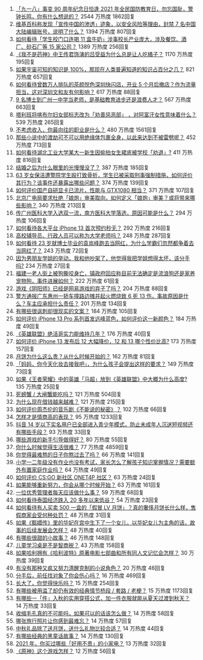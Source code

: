 1. [「九一八」事变 90 周年纪念日恰逢 2021 年全民国防教育日，勿忘国耻，警钟长鸣，你有什么想说的？](https://www.zhihu.com/question/486830339) 2544 万热度 1862回复
1. [维基百科称发现「宣传中国的渗透」迹象，以安全风险等理由，封禁 7 名中国大陆编辑账号，说明了什么？](https://www.zhihu.com/question/487473820) 1394 万热度 807回复
1. [如何看待「学生校门口连喝 11 盒牛奶」涉事校长产业庞大，涉及餐饮、酒厂、砂石厂等 15 家公司？](https://www.zhihu.com/question/487638493) 1389 万热度 256回复
1. [《我不是药神》中王传君饰演的吕受益为什么总是让人吃橘子？](https://www.zhihu.com/question/283997452) 1170 万热度 195回复
1. [如果宇宙可知的知识是 100%，那现在人类普遍知道的知识占百分之几？](https://www.zhihu.com/question/65407798) 821 万热度 657回复
1. [如何看待曾数万人排队的茶颜悦色深圳快闪店，开业 5 个月后撤店？作为流量担当，这对深圳文和友有何影响？](https://www.zhihu.com/question/487506120) 617 万热度 88回复
1. [9 名博士到广州一中学当老师，是基础教育进步还是浪费人才？](https://www.zhihu.com/question/487198946) 567 万热度 663回复
1. [塔利班将喀布尔妇女部标志改为「劝善惩恶部」 ，对阿富汗女性意味着什么？](https://www.zhihu.com/question/487583164) 539 万热度 265回复
1. [不考虑收入，你最向往的职业是什么？](https://www.zhihu.com/question/487040327) 480 万热度 1561回复
1. [那些小说中的渡劫可不可以用绝缘体包裹全身，以此来达到不被雷劈呢？](https://www.zhihu.com/question/449057976) 452 万热度 713回复
1. [如何看待湖北工业大学某大一新生因偷拍女生裙底被学校「劝退」?](https://www.zhihu.com/question/487264310) 411 万热度 816回复
1. [结婚之后为什么眼里的光慢慢没了？](https://www.zhihu.com/question/486476826) 387 万热度 185回复
1. [63 岁女保洁遭警院学生殴打致骨折，学生已被采取刑事强制措施，如何评价其行为？该事件还暴露出哪些问题？](https://www.zhihu.com/question/486937885) 374 万热度 139回复
1. [如何评价国产自研显卡已流片，性能与 GTX1080 相当？](https://www.zhihu.com/question/485792953) 371 万热度 107回复
1. [北京广电局要求杜绝「娘炮」审美取向，如何定义「娘炮」审美？或将带来哪些影响？](https://www.zhihu.com/question/487630781) 340 万热度 213回复
1. [传广州医科大学入选双一流，南方医科大学落选，原因可能是什么？](https://www.zhihu.com/question/487096573) 294 万热度 106回复
1. [如何看待各大平台 iPhone 13 首次预约秒无？](https://www.zhihu.com/question/487489603) 292 万热度 216回复
1. [高校辅导员、行政人员可以称为大学老师吗？](https://www.zhihu.com/question/487117456) 248 万热度 287回复
1. [如何看待 23 岁就博士毕业的袁岚峰跑去当网红，为什么学霸们忽然都争着去当网红了？](https://www.zhihu.com/question/487518051) 243 万热度 72回复
1. [因为男朋友学姐的举动，我和他吵架了，他觉得我把学姐想得太坏，该分手吗?](https://www.zhihu.com/question/452678201) 234 万热度 27回复
1. [福建一老人街上被狗撕咬身亡，镇政府回应称目前无法确定是流浪狗还是家养宠物狗，事件进展如何？](https://www.zhihu.com/question/487683019) 222 万热度 61回复
1. [游戏《阴阳师》已经是网易游戏的弃子了吗？](https://www.zhihu.com/question/487094890) 204 万热度 88回复
1. [警方通报广东惠州一轿车撞路边摊并起火燃烧致 6 死 13 伤，事故原因是什么？车主应承担什么责任？](https://www.zhihu.com/question/487568474) 201 万热度 134回复
1. [有哪些很讽刺却很现实的文案？](https://www.zhihu.com/question/484374014) 184 万热度 105回复
1. [如何评价 iPhone 13 Pro 系列首发远峰蓝色，如何评价这一新颜色？](https://www.zhihu.com/question/486896794) 184 万热度 49回复
1. [《英雄联盟》绝活哥实力能维持几年？](https://www.zhihu.com/question/486702231) 176 万热度 40回复
1. [如何评价 iPhone 13 发布后 12 大幅降价，12 和 13 哪个性价比高?](https://www.zhihu.com/question/486974077) 173 万热度 157回复
1. [月饼为什么这么贵？从什么时候开始的？](https://www.zhihu.com/question/486420568) 162 万热度 81回复
1. [「妈妈，你今天化妆去接我吧」，为什么孩子会提出这样的要求？](https://www.zhihu.com/question/487221276) 149 万热度 73回复
1. [如果《王者荣耀》中的英雄「马超」放到《英雄联盟》中大概为什么高度?](https://www.zhihu.com/question/484795264) 135 万热度 25回复
1. [死螃蟹 / 大闸蟹能吃吗？](https://www.zhihu.com/question/294330296) 121 万热度 504回复
1. [为什么现在借钱越来越难？](https://www.zhihu.com/question/486750559) 121 万热度 215回复
1. [如何评价周杰伦的音乐剧《不能说的秘密》？](https://www.zhihu.com/question/52256486) 102 万热度 66回复
1. [怎样才是情商高的表现？](https://www.zhihu.com/question/294940846) 95 万热度 1233回复
1. [抖音 14 岁以下实名用户已全部进入青少年模式，防止未成年人沉迷短视频还有哪些手段？](https://www.zhihu.com/question/487601907) 93 万热度 33回复
1. [哪些游戏的新手引导做得好？](https://www.zhihu.com/question/30709011) 80 万热度 55回复
1. [你什么时候觉得生活很难？](https://www.zhihu.com/question/264354860) 77 万热度 4859回复
1. [你觉得最难熬的日子你熬过去了吗？](https://www.zhihu.com/question/486296223) 66 万热度 141回复
1. [小学一二年级没有作业也没有考试，家长怎么了解孩子知识掌握情况？需要额外布置家庭作业吗？](https://www.zhihu.com/question/485684259) 64 万热度 49回复
1. [如何评价 CS:GO 新社区 ONET4P 社区？](https://www.zhihu.com/question/478282504) 63 万热度 24回复
1. [如果能够重新努力，你会从哪个时候开始？](https://www.zhihu.com/question/487012994) 63 万热度 161回复
1. [一位优秀管理者每天应该做什么事？](https://www.zhihu.com/question/303333052) 59 万热度 68回复
1. [如何看待泰国经济跌入 20 多年以来低谷？](https://www.zhihu.com/question/486494239) 54 万热度 23回复
1. [如何看待有人买卖 500 一盒的「假冒 LV 月饼」？真的奢侈月饼长什么样，售假商家会受何种处罚？](https://www.zhihu.com/question/487568680) 48 万热度 31回复
1. [如果《甄嬛传》里的华妃在宫中生下了一个女儿，以华妃女儿为主角的话，故事的后续发展会怎样？](https://www.zhihu.com/question/370287805) 48 万热度 40回复
1. [有哪些很甜的小故事？](https://www.zhihu.com/question/50618965) 46 万热度 148回复
1. [儿童学习桌是不是智商税？](https://www.zhihu.com/question/305568353) 43 万热度 158回复
1. [如果哈利拥有《哈利波特》原著电影七部曲和所有同人文记忆会怎样？](https://www.zhihu.com/question/472753896) 30 万热度 39回复
1. [有没有那种又疯又努力清醒克制的小说角色？](https://www.zhihu.com/question/486756734) 20 万热度 46回复
1. [分手后，前任找对象了你会伤心吗？](https://www.zhihu.com/question/481280774) 16 万热度 469回复
1. [长大了，你觉得快乐吗？](https://www.zhihu.com/question/486264630) 15 万热度 254回复
1. [有哪些被用滥了却仍有效的经典情节桥段 / 套路 / 老梗？](https://www.zhihu.com/question/39718474) 15 万热度 1173回复
1. [有哪些一「件」入秋的实用穿搭公式，加一件衣服就能从夏天过渡到秋天？](https://www.zhihu.com/question/486825050) 14 万热度 33回复
1. [收缩毛孔真的不可能吗，如果可以的话该怎么做？](https://www.zhihu.com/question/286066929) 14 万热度 58回复
1. [哪张旅行照片让你感到最难忘？](https://www.zhihu.com/question/486765851) 14 万热度 57回复
1. [中秋礼品除了送月饼，送什么礼物比较合适？](https://www.zhihu.com/question/422654468) 14 万热度 44回复
1. [有哪些经典的黑童话故事？](https://www.zhihu.com/question/29913205) 14 万热度 130回复
1. [2021 年，你买过哪些「好用不贵」的小家电？](https://www.zhihu.com/question/486797143) 13 万热度 32回复
1. [《原神》这个游戏怎样？](https://www.zhihu.com/question/487186359) 12 万热度 56回复